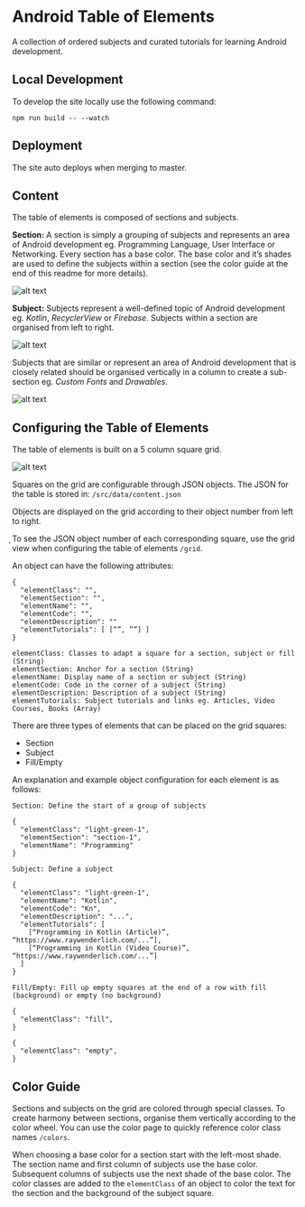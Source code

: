 # Android Table of Elements

A collection of ordered subjects and curated tutorials for learning Android development.

## Local Development

To develop the site locally use the following command:

```npm run build -- --watch```

## Deployment

The site auto deploys when merging to master.

## Content

The table of elements is composed of sections and subjects.

**Section:** A section is simply a grouping of subjects and represents an area of Android development eg. Programming Language, User Interface or Networking. Every section has a base color. The base color and it’s shades are used to define the subjects within a section (see the color guide at the end of this readme for more details).

![alt text](https://raw.githubusercontent.com/razeware/einstein/master/javascript/images/sections.png "")

**Subject:** Subjects represent a well-defined topic of Android development eg. *Kotlin*, *RecyclerView* or *Firebase*. Subjects within a section are organised from left to right.

![alt text](https://raw.githubusercontent.com/razeware/einstein/master/javascript/images/subjects.png "")

Subjects that are similar or represent an area of Android development that is closely related should be organised vertically in a column to create a sub-section eg. *Custom Fonts* and *Drawables*.

![alt text](https://raw.githubusercontent.com/razeware/einstein/master/javascript/images/sub-sections.png "")

## Configuring the Table of Elements

The table of elements is built on a 5 column square grid.

![alt text](https://raw.githubusercontent.com/razeware/einstein/master/javascript/images/grid.png "")

Squares on the grid are configurable through JSON objects. The JSON for the table is stored in: ```/src/data/content.json```

Objects are displayed on the grid according to their object number from left to right.

̦To see the JSON object number of each corresponding square, use the grid view when configuring the table of elements ```/grid```.

An object can have the following attributes:

```
{
  "elementClass": "",
  "elementSection": "",
  "elementName": "",
  "elementCode": "",
  "elementDescription": ""
  "elementTutorials": [ [“”, ””] ]
}
```

```
elementClass: Classes to adapt a square for a section, subject or fill (String)
elementSection: Anchor for a section (String)
elementName: Display name of a section or subject (String)
elementCode: Code in the corner of a subject (String)
elementDescription: Description of a subject (String)
elementTutorials: Subject tutorials and links eg. Articles, Video Courses, Books (Array)
```

There are three types of elements that can be placed on the grid squares:

* Section
* Subject
* Fill/Empty

An explanation and example object configuration for each element is as follows:

```
Section: Define the start of a group of subjects

{
  "elementClass": "light-green-1",
  "elementSection": "section-1",
  "elementName": "Programming"
}
```

```
Subject: Define a subject

{
  "elementClass": "light-green-1",
  "elementName": "Kotlin",
  "elementCode": "Kn",
  "elementDescription": "...",
  "elementTutorials": [
    [“Programming in Kotlin (Article)”, “https://www.raywenderlich.com/...”],
    [“Programming in Kotlin (Video Course)”, “https://www.raywenderlich.com/...”]
  ]
}
```

```
Fill/Empty: Fill up empty squares at the end of a row with fill (background) or empty (no background)

{
  "elementClass": "fill",
}

{
  "elementClass": "empty",
}

```

## Color Guide

Sections and subjects on the grid are colored through special classes. To create harmony between sections, organise them vertically according to the color wheel. You can use the color page to quickly reference color class names ```/colors```.

When choosing a base color for a section start with the left-most shade. The section name and first column of subjects use the base color. Subsequent columns of subjects use the next shade of the base color. The color classes are added to the ```elementClass``` of an object to color the text for the section and the background of the subject square.





